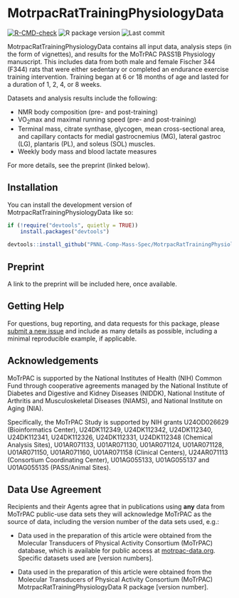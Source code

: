 # MotrpacRatTrainingPhysiologyData

<!-- badges: start -->
[![R-CMD-check](https://github.com/PNNL-Comp-Mass-Spec/MotrpacRatTrainingPhysiologyData/actions/workflows/R-CMD-check.yaml/badge.svg)](https://github.com/PNNL-Comp-Mass-Spec/MotrpacRatTrainingPhysiologyData/actions/workflows/R-CMD-check.yaml)
![R package version](https://img.shields.io/github/r-package/v/PNNL-Comp-Mass-Spec/MotrpacRatTrainingPhysiologyData?label=R%20package)
![Last commit](https://img.shields.io/github/last-commit/PNNL-Comp-Mass-Spec/MotrpacRatTrainingPhysiologyData/master)
<!-- badges: end -->

MotrpacRatTrainingPhysiologyData contains all input data, analysis steps (in the form of vignettes), and results for the MoTrPAC PASS1B Physiology manuscript. This includes data from both male and female Fischer 344 (F344) rats that were either sedentary or completed an endurance exercise training intervention. Training began at 6 or 18 months of age and lasted for a duration of 1, 2, 4, or 8 weeks.

Datasets and analysis results include the following:

-   NMR body composition (pre- and post-training)
-   VO$_2$max and maximal running speed (pre- and post-training)
-   Terminal mass, citrate synthase, glycogen, mean cross-sectional area, and capillary contacts for medial gastrocnemius (MG), lateral gastroc (LG), plantaris (PL), and soleus (SOL) muscles.
-   Weekly body mass and blood lactate measures

For more details, see the preprint (linked below).

## Installation

You can install the development version of MotrpacRatTrainingPhysiologyData like so:

``` r
if (!require("devtools", quietly = TRUE))
    install.packages("devtools")

devtools::install_github("PNNL-Comp-Mass-Spec/MotrpacRatTrainingPhysiologyData")
```

## Preprint

A link to the preprint will be included here, once available.

## Getting Help

For questions, bug reporting, and data requests for this package, please [submit a new issue](https://github.com/PNNL-Comp-Mass-Spec/MotrpacRatTrainingPhysiologyData/issues) and include as many details as possible, including a minimal reproducible example, if applicable.

## Acknowledgements

MoTrPAC is supported by the National Institutes of Health (NIH) Common Fund through cooperative agreements managed by the National Institute of Diabetes and Digestive and Kidney Diseases (NIDDK), National Institute of Arthritis and Musculoskeletal Diseases (NIAMS), and National Institute on Aging (NIA).

Specifically, the MoTrPAC Study is supported by NIH grants U24OD026629 (Bioinformatics Center), U24DK112349, U24DK112342, U24DK112340, U24DK112341, U24DK112326, U24DK112331, U24DK112348 (Chemical Analysis Sites), U01AR071133, U01AR071130, U01AR071124, U01AR071128, U01AR071150, U01AR071160, U01AR071158 (Clinical Centers), U24AR071113 (Consortium Coordinating Center), U01AG055133, U01AG055137 and U01AG055135 (PASS/Animal Sites).

## Data Use Agreement

Recipients and their Agents agree that in publications using **any** data from MoTrPAC public-use data sets they will acknowledge MoTrPAC as the source of data, including the version number of the data sets used, e.g.:

* Data used in the preparation of this article were obtained from the Molecular Transducers of Physical Activity Consortium (MoTrPAC) database, which is available for public access at [motrpac-data.org](motrpac-data.org). Specific datasets used are [version numbers].

* Data used in the preparation of this article were obtained from the Molecular Transducers of Physical Activity Consortium (MoTrPAC) MotrpacRatTrainingPhysiologyData R package [version number].

